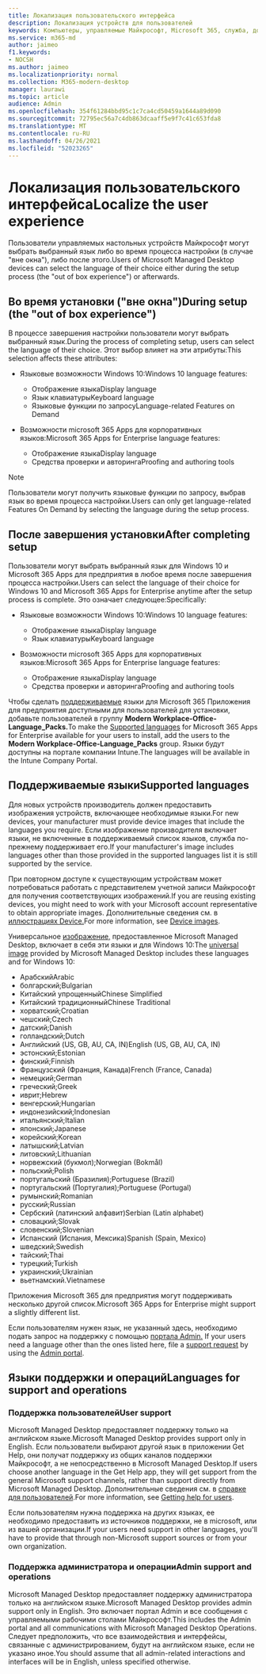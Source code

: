 ```yaml
---
title: Локализация пользовательского интерфейса
description: Локализация устройств для пользователей
keywords: Компьютеры, управляемые Майкрософт, Microsoft 365, служба, документация
ms.service: m365-md
author: jaimeo
f1.keywords:
- NOCSH
ms.author: jaimeo
ms.localizationpriority: normal
ms.collection: M365-modern-desktop
manager: laurawi
ms.topic: article
audience: Admin
ms.openlocfilehash: 354f61284bbd95c1c7ca4cd50459a1644a89d090
ms.sourcegitcommit: 72795ec56a7c4db863dcaaff5e9f7c41c653fda8
ms.translationtype: MT
ms.contentlocale: ru-RU
ms.lasthandoff: 04/26/2021
ms.locfileid: "52023265"
---
```

# <a name="localize-the-user-experience"></a><span data-ttu-id="015c0-104">Локализация пользовательского интерфейса</span><span class="sxs-lookup"><span data-stu-id="015c0-104">Localize the user experience</span></span>

<span data-ttu-id="015c0-105">Пользователи управляемых настольных устройств Майкрософт могут выбрать выбранный язык либо во время процесса настройки (в случае "вне окна"), либо после этого.</span><span class="sxs-lookup"><span data-stu-id="015c0-105">Users of Microsoft Managed Desktop devices can select the language of their choice either during the setup process (the "out of box experience") or afterwards.</span></span>

## <a name="during-setup-the-out-of-box-experience"></a><span data-ttu-id="015c0-106">Во время установки ("вне окна")</span><span class="sxs-lookup"><span data-stu-id="015c0-106">During setup (the "out of box experience")</span></span>

<span data-ttu-id="015c0-107">В процессе завершения настройки пользователи могут выбрать выбранный язык.</span><span class="sxs-lookup"><span data-stu-id="015c0-107">During the process of completing setup, users can select the language of their choice.</span></span> <span data-ttu-id="015c0-108">Этот выбор влияет на эти атрибуты:</span><span class="sxs-lookup"><span data-stu-id="015c0-108">This selection affects these attributes:</span></span>

- <span data-ttu-id="015c0-109">Языковые возможности Windows 10:</span><span class="sxs-lookup"><span data-stu-id="015c0-109">Windows 10 language features:</span></span>
    - <span data-ttu-id="015c0-110">Отображение языка</span><span class="sxs-lookup"><span data-stu-id="015c0-110">Display language</span></span>
    - <span data-ttu-id="015c0-111">Язык клавиатуры</span><span class="sxs-lookup"><span data-stu-id="015c0-111">Keyboard language</span></span>
    - <span data-ttu-id="015c0-112">Языковые функции по запросу</span><span class="sxs-lookup"><span data-stu-id="015c0-112">Language-related Features on Demand</span></span>

- <span data-ttu-id="015c0-113">Возможности microsoft 365 Apps для корпоративных языков:</span><span class="sxs-lookup"><span data-stu-id="015c0-113">Microsoft 365 Apps for Enterprise language features:</span></span>
    - <span data-ttu-id="015c0-114">Отображение языка</span><span class="sxs-lookup"><span data-stu-id="015c0-114">Display language</span></span>
    - <span data-ttu-id="015c0-115">Средства проверки и авторинга</span><span class="sxs-lookup"><span data-stu-id="015c0-115">Proofing and authoring tools</span></span>

> [!NOTE]
> <span data-ttu-id="015c0-116">Пользователи могут получить языковые функции по запросу, выбрав язык во время процесса настройки.</span><span class="sxs-lookup"><span data-stu-id="015c0-116">Users can only get language-related Features On Demand by selecting the language during the setup process.</span></span>

## <a name="after-completing-setup"></a><span data-ttu-id="015c0-117">После завершения установки</span><span class="sxs-lookup"><span data-stu-id="015c0-117">After completing setup</span></span>

<span data-ttu-id="015c0-118">Пользователи могут выбрать выбранный язык для Windows 10 и Microsoft 365 Apps для предприятия в любое время после завершения процесса настройки.</span><span class="sxs-lookup"><span data-stu-id="015c0-118">Users can select the language of their choice for Windows 10 and Microsoft 365 Apps for Enterprise anytime after the setup process is complete.</span></span> <span data-ttu-id="015c0-119">Это означает следующее:</span><span class="sxs-lookup"><span data-stu-id="015c0-119">Specifically:</span></span>

- <span data-ttu-id="015c0-120">Языковые возможности Windows 10:</span><span class="sxs-lookup"><span data-stu-id="015c0-120">Windows 10 language features:</span></span>
    - <span data-ttu-id="015c0-121">Отображение языка</span><span class="sxs-lookup"><span data-stu-id="015c0-121">Display language</span></span>
    - <span data-ttu-id="015c0-122">Язык клавиатуры</span><span class="sxs-lookup"><span data-stu-id="015c0-122">Keyboard language</span></span>

- <span data-ttu-id="015c0-123">Возможности microsoft 365 Apps для корпоративных языков:</span><span class="sxs-lookup"><span data-stu-id="015c0-123">Microsoft 365 Apps for Enterprise language features:</span></span>
    - <span data-ttu-id="015c0-124">Отображение языка</span><span class="sxs-lookup"><span data-stu-id="015c0-124">Display language</span></span>
    - <span data-ttu-id="015c0-125">Средства проверки и авторинга</span><span class="sxs-lookup"><span data-stu-id="015c0-125">Proofing and authoring tools</span></span>

<span data-ttu-id="015c0-126">Чтобы сделать [поддерживаемые](#supported-languages) языки для Microsoft 365 Приложения для предприятия доступными для пользователей для установки, добавьте пользователей в группу **Modern Workplace-Office-Language_Packs.**</span><span class="sxs-lookup"><span data-stu-id="015c0-126">To make the [Supported languages](#supported-languages) for Microsoft 365 Apps for Enterprise available for your users to install, add the users to the **Modern Workplace-Office-Language_Packs** group.</span></span> <span data-ttu-id="015c0-127">Языки будут доступны на портале компании Intune.</span><span class="sxs-lookup"><span data-stu-id="015c0-127">The languages will be available in the Intune Company Portal.</span></span>


## <a name="supported-languages"></a><span data-ttu-id="015c0-128">Поддерживаемые языки</span><span class="sxs-lookup"><span data-stu-id="015c0-128">Supported languages</span></span>

<span data-ttu-id="015c0-129">Для новых устройств производитель должен предоставить изображения устройств, включающее необходимые языки.</span><span class="sxs-lookup"><span data-stu-id="015c0-129">For new devices, your manufacturer must provide device images that include the languages you require.</span></span> <span data-ttu-id="015c0-130">Если изображение производителя включает языки, не включенные в поддерживаемый список языков, служба по-прежнему поддерживает его.</span><span class="sxs-lookup"><span data-stu-id="015c0-130">If your manufacturer's image includes languages other than those provided in the supported languages list it is still supported by the service.</span></span>

<span data-ttu-id="015c0-131">При повторном доступе к существующим устройствам может потребоваться работать с представителем учетной записи Майкрософт для получения соответствующих изображений.</span><span class="sxs-lookup"><span data-stu-id="015c0-131">If you are reusing existing devices, you might need to work with your Microsoft account representative to obtain appropriate images.</span></span> <span data-ttu-id="015c0-132">Дополнительные сведения см. в [иллюстрациях Device.](../service-description/device-images.md)</span><span class="sxs-lookup"><span data-stu-id="015c0-132">For more information, see [Device images](../service-description/device-images.md).</span></span>

<span data-ttu-id="015c0-133">Универсальное [изображение,](../service-description/device-images.md#universal-image) предоставленное Microsoft Managed Desktop, включает в себя эти языки и для Windows 10:</span><span class="sxs-lookup"><span data-stu-id="015c0-133">The [universal image](../service-description/device-images.md#universal-image) provided by Microsoft Managed Desktop includes these languages and for Windows 10:</span></span>

- <span data-ttu-id="015c0-134">Арабский</span><span class="sxs-lookup"><span data-stu-id="015c0-134">Arabic</span></span>
- <span data-ttu-id="015c0-135">болгарский;</span><span class="sxs-lookup"><span data-stu-id="015c0-135">Bulgarian</span></span>
- <span data-ttu-id="015c0-136">Китайский упрощенный</span><span class="sxs-lookup"><span data-stu-id="015c0-136">Chinese Simplified</span></span>
- <span data-ttu-id="015c0-137">Китайский традиционный</span><span class="sxs-lookup"><span data-stu-id="015c0-137">Chinese Traditional</span></span>
- <span data-ttu-id="015c0-138">хорватский;</span><span class="sxs-lookup"><span data-stu-id="015c0-138">Croatian</span></span>
- <span data-ttu-id="015c0-139">чешский;</span><span class="sxs-lookup"><span data-stu-id="015c0-139">Czech</span></span>
- <span data-ttu-id="015c0-140">датский;</span><span class="sxs-lookup"><span data-stu-id="015c0-140">Danish</span></span>  
- <span data-ttu-id="015c0-141">голландский;</span><span class="sxs-lookup"><span data-stu-id="015c0-141">Dutch</span></span>  
- <span data-ttu-id="015c0-142">Английский (US, GB, AU, CA, IN)</span><span class="sxs-lookup"><span data-stu-id="015c0-142">English (US, GB, AU, CA, IN)</span></span>
- <span data-ttu-id="015c0-143">эстонский;</span><span class="sxs-lookup"><span data-stu-id="015c0-143">Estonian</span></span>
- <span data-ttu-id="015c0-144">финский;</span><span class="sxs-lookup"><span data-stu-id="015c0-144">Finnish</span></span> 
- <span data-ttu-id="015c0-145">Французский (Франция, Канада)</span><span class="sxs-lookup"><span data-stu-id="015c0-145">French (France, Canada)</span></span>
- <span data-ttu-id="015c0-146">немецкий;</span><span class="sxs-lookup"><span data-stu-id="015c0-146">German</span></span>
- <span data-ttu-id="015c0-147">греческий;</span><span class="sxs-lookup"><span data-stu-id="015c0-147">Greek</span></span>
- <span data-ttu-id="015c0-148">иврит;</span><span class="sxs-lookup"><span data-stu-id="015c0-148">Hebrew</span></span>
- <span data-ttu-id="015c0-149">венгерский;</span><span class="sxs-lookup"><span data-stu-id="015c0-149">Hungarian</span></span>
- <span data-ttu-id="015c0-150">индонезийский;</span><span class="sxs-lookup"><span data-stu-id="015c0-150">Indonesian</span></span>
- <span data-ttu-id="015c0-151">итальянский;</span><span class="sxs-lookup"><span data-stu-id="015c0-151">Italian</span></span>
- <span data-ttu-id="015c0-152">японский;</span><span class="sxs-lookup"><span data-stu-id="015c0-152">Japanese</span></span>
- <span data-ttu-id="015c0-153">корейский;</span><span class="sxs-lookup"><span data-stu-id="015c0-153">Korean</span></span>
- <span data-ttu-id="015c0-154">латышский;</span><span class="sxs-lookup"><span data-stu-id="015c0-154">Latvian</span></span>
- <span data-ttu-id="015c0-155">литовский;</span><span class="sxs-lookup"><span data-stu-id="015c0-155">Lithuanian</span></span>
- <span data-ttu-id="015c0-156">норвежский (букмол);</span><span class="sxs-lookup"><span data-stu-id="015c0-156">Norwegian (Bokmål)</span></span>
- <span data-ttu-id="015c0-157">польский;</span><span class="sxs-lookup"><span data-stu-id="015c0-157">Polish</span></span>
- <span data-ttu-id="015c0-158">португальский (Бразилия);</span><span class="sxs-lookup"><span data-stu-id="015c0-158">Portuguese (Brazil)</span></span>
- <span data-ttu-id="015c0-159">португальский (Португалия);</span><span class="sxs-lookup"><span data-stu-id="015c0-159">Portuguese (Portugal)</span></span>
- <span data-ttu-id="015c0-160">румынский;</span><span class="sxs-lookup"><span data-stu-id="015c0-160">Romanian</span></span>
- <span data-ttu-id="015c0-161">русский;</span><span class="sxs-lookup"><span data-stu-id="015c0-161">Russian</span></span> 
- <span data-ttu-id="015c0-162">Сербский (латинский алфавит)</span><span class="sxs-lookup"><span data-stu-id="015c0-162">Serbian (Latin alphabet)</span></span>
- <span data-ttu-id="015c0-163">словацкий;</span><span class="sxs-lookup"><span data-stu-id="015c0-163">Slovak</span></span>
- <span data-ttu-id="015c0-164">словенский;</span><span class="sxs-lookup"><span data-stu-id="015c0-164">Slovenian</span></span>
- <span data-ttu-id="015c0-165">Испанский (Испания, Мексика)</span><span class="sxs-lookup"><span data-stu-id="015c0-165">Spanish (Spain, Mexico)</span></span>
- <span data-ttu-id="015c0-166">шведский;</span><span class="sxs-lookup"><span data-stu-id="015c0-166">Swedish</span></span>
- <span data-ttu-id="015c0-167">тайский;</span><span class="sxs-lookup"><span data-stu-id="015c0-167">Thai</span></span>
- <span data-ttu-id="015c0-168">турецкий;</span><span class="sxs-lookup"><span data-stu-id="015c0-168">Turkish</span></span>
- <span data-ttu-id="015c0-169">украинский;</span><span class="sxs-lookup"><span data-stu-id="015c0-169">Ukrainian</span></span>
- <span data-ttu-id="015c0-170">вьетнамский.</span><span class="sxs-lookup"><span data-stu-id="015c0-170">Vietnamese</span></span>

<span data-ttu-id="015c0-171">Приложения Microsoft 365 для предприятия могут поддерживать несколько другой список.</span><span class="sxs-lookup"><span data-stu-id="015c0-171">Microsoft 365 Apps for Enterprise might support a slightly different list.</span></span>

<span data-ttu-id="015c0-172">Если пользователям нужен язык, не указанный здесь, необходимо подать запрос на поддержку с помощью [портала Admin.](access-admin-portal.md) [](../working-with-managed-desktop/admin-support.md)</span><span class="sxs-lookup"><span data-stu-id="015c0-172">If your users need a language other than the ones listed here, file a [support request](../working-with-managed-desktop/admin-support.md) by using the [Admin portal](access-admin-portal.md).</span></span>

## <a name="languages-for-support-and-operations"></a><span data-ttu-id="015c0-173">Языки поддержки и операций</span><span class="sxs-lookup"><span data-stu-id="015c0-173">Languages for support and operations</span></span>

### <a name="user-support"></a><span data-ttu-id="015c0-174">Поддержка пользователей</span><span class="sxs-lookup"><span data-stu-id="015c0-174">User support</span></span>
<span data-ttu-id="015c0-175">Microsoft Managed Desktop предоставляет поддержку только на английском языке.</span><span class="sxs-lookup"><span data-stu-id="015c0-175">Microsoft Managed Desktop provides support only in English.</span></span> <span data-ttu-id="015c0-176">Если пользователи выбирают другой язык в приложении Get Help, они получат поддержку из общих каналов поддержки Майкрософт, а не непосредственно в Microsoft Managed Desktop.</span><span class="sxs-lookup"><span data-stu-id="015c0-176">If users choose another language in the Get Help app, they will get support from the general Microsoft support channels, rather than support directly from Microsoft Managed Desktop.</span></span> <span data-ttu-id="015c0-177">Дополнительные сведения см. в [справке для пользователей](../working-with-managed-desktop/end-user-support.md).</span><span class="sxs-lookup"><span data-stu-id="015c0-177">For more information, see [Getting help for users](../working-with-managed-desktop/end-user-support.md).</span></span>

<span data-ttu-id="015c0-178">Если пользователям нужна поддержка на других языках, ее необходимо предоставить из источников поддержки, не в microsoft, или из вашей организации.</span><span class="sxs-lookup"><span data-stu-id="015c0-178">If your users need support in other languages, you'll have to provide that through non-Microsoft support sources or from your own organization.</span></span>

### <a name="admin-support-and-operations"></a><span data-ttu-id="015c0-179">Поддержка администратора и операции</span><span class="sxs-lookup"><span data-stu-id="015c0-179">Admin support and operations</span></span>
<span data-ttu-id="015c0-180">Microsoft Managed Desktop предоставляет поддержку администратора только на английском языке.</span><span class="sxs-lookup"><span data-stu-id="015c0-180">Microsoft Managed Desktop provides admin support only in English.</span></span> <span data-ttu-id="015c0-181">Это включает портал Admin и все сообщения с управляемыми рабочими столами Майкрософт.</span><span class="sxs-lookup"><span data-stu-id="015c0-181">This includes the Admin portal and all communications with Microsoft Managed Desktop Operations.</span></span> <span data-ttu-id="015c0-182">Следует предположить, что все взаимодействия и интерфейсы, связанные с администрированием, будут на английском языке, если не указано иное.</span><span class="sxs-lookup"><span data-stu-id="015c0-182">You should assume that all admin-related interactions and interfaces will be in English, unless specified otherwise.</span></span>


